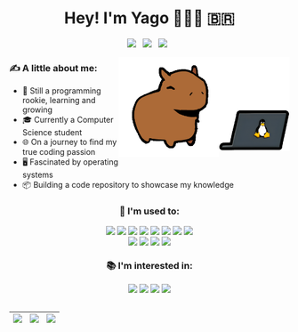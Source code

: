 <h1 align="center">Hey! I'm Yago 👨🏻‍💻 🇧🇷</h1>

<div id="links" align="center" width="25">
  <a href="https://www.linkedin.com/in/yagoprssantos/"><img src="https://img.shields.io/badge/-Linkedin-blue?style=for-the-badge&logo=Linkedin&logoColor=white"></a> &nbsp;
  <a href="mailto:yagoprs.santoscontato@gmail.com"><img src="https://img.shields.io/badge/-Gmail-%23333?style=for-the-badge&logo=gmail&logoColor=white"></a> &nbsp;
  <a href="https://discord.gg/NbMQUPjHz7"><img src="https://img.shields.io/badge/Discord-5865F2?style=for-the-badge&logo=discord&logoColor=white"></a> &nbsp;
</div>

<p id="bio"></p>


<div id="image">

  <img src="assets/laptopLinux.png" height="170" align="right"/>
  <img src="assets/capybara.gif" height="180" align="right"/>

</div>


<div id="aboutme" align="left"> 
  <h3>✍ A little about me:</h3>
  <ul>
    <li>🌱 Still a programming rookie, learning and growing</li>
    <li>🎓 Currently a Computer Science student</li>
    <li>🌐 On a journey to find my true coding passion</li>
    <li>🖥️ Fascinated by operating systems</li>
    <li>📦 Building a code repository to showcase my knowledge</li>
  </ul>
</div>

<div id="tech" align="center">
  <div id="skills">
    <h3>🧠 I'm used to:</h3>
    <!-- Languages -->
    <a href="https://img.shields.io/badge/Python-blue?style=for-the-badge&logo=python&logoColor=white"><img src="https://img.shields.io/badge/Python-blue?style=for-the-badge&logo=python&logoColor=white"></a>
    <a href="https://img.shields.io/badge/Java-orange?style=for-the-badge&logo=java&logoColor=white"><img src="https://img.shields.io/badge/Java-orange?style=for-the-badge&logo=java&logoColor=white"></a>
    <a href="https://img.shields.io/badge/C-A8B9CC?style=for-the-badge&logo=c&logoColor=white"><img src="https://img.shields.io/badge/C-A8B9CC?style=for-the-badge&logo=c&logoColor=white"></a>
    <a href="https://img.shields.io/badge/C++-blue?style=for-the-badge&logo=c%2B%2B&logoColor=white"><img src="https://img.shields.io/badge/C++-blue?style=for-the-badge&logo=c%2B%2B&logoColor=white"></a>
    <!-- Tools -->
    <a href="https://img.shields.io/badge/Git-F05032?style=for-the-badge&logo=git&logoColor=white"><img src="https://img.shields.io/badge/Git-F05032?style=for-the-badge&logo=git&logoColor=white"></a>
    <a href="https://img.shields.io/badge/Bash-4EAA25?style=for-the-badge&logo=gnu-bash&logoColor=white"><img src="https://img.shields.io/badge/Bash-4EAA25?style=for-the-badge&logo=gnu-bash&logoColor=white"></a>
    <a href="https://img.shields.io/badge/Vim-019733?style=for-the-badge&logo=vim&logoColor=white"><img src="https://img.shields.io/badge/Vim-019733?style=for-the-badge&logo=vim&logoColor=white"></a>
    <a href="https://img.shields.io/badge/Visual%20Studio%20Code-007ACC?style=for-the-badge&logo=visual-studio-code&logoColor=white"><img src="https://img.shields.io/badge/VSCode-007ACC?style=for-the-badge&logo=visual-studio-code&logoColor=white"></a><br>
    <!-- OS -->
    <a href="https://img.shields.io/badge/Linux-FCC624?style=for-the-badge&logo=linux&logoColor=white"><img src="https://img.shields.io/badge/Linux-FCC624?style=for-the-badge&logo=linux&logoColor=white"></a>
    <a href="https://img.shields.io/badge/Windows-0078D6?style=for-the-badge&logo=windows&logoColor=white"><img src="https://img.shields.io/badge/Windows-0078D6?style=for-the-badge&logo=windows&logoColor=white"></a>
    <!-- Extra -->
    <a href="https://img.shields.io/badge/Canva-00C4CC?style=for-the-badge&logo=canva&logoColor=white"><img src="https://img.shields.io/badge/Canva-00C4CC?style=for-the-badge&logo=canva&logoColor=white"></a>
    <a href="https://img.shields.io/badge/Notion-000000?style=for-the-badge&logo=notion&logoColor=white"><img src="https://img.shields.io/badge/Notion-000000?style=for-the-badge&logo=notion&logoColor=white"></a>
  </div>
  
  <div id="interesting" flex="2">
    <h3>📚 I'm interested in:</h3>
    <!-- Languages -->
    <!-- Tools -->
    <a href="https://img.shields.io/badge/Raspberry%20Pi-C51A4A?style=for-the-badge&logo=raspberry-pi&logoColor=white"><img src="https://img.shields.io/badge/Raspberry%20Pi-C51A4A?style=for-the-badge&logo=raspberry-pi&logoColor=white"></a>
    <a href="https://img.shields.io/badge/Docker-2496ED?style=for-the-badge&logo=docker&logoColor=white"><img src="https://img.shields.io/badge/Docker-2496ED?style=for-the-badge&logo=docker&logoColor=white"></a>
    <!-- OS -->
    <a href="https://img.shields.io/badge/Arch-1793D1?style=for-the-badge&logo=arch-linux&logoColor=white"><img src="https://img.shields.io/badge/Arch-1793D1?style=for-the-badge&logo=arch-linux&logoColor=white"></a>
    <a href="https://img.shields.io/badge/Kali-557C94?style=for-the-badge&logo=kali-linux&logoColor=white"><img src="https://img.shields.io/badge/Kali-557C94?style=for-the-badge&logo=kali-linux&logoColor=white"></a>
  </div>
</div>
<br>

| ![](http://github-profile-summary-cards.vercel.app/api/cards/stats?username=yagoprssantos&&theme=gruvbox) | ![](http://github-profile-summary-cards.vercel.app/api/cards/repos-per-language?username=yagoprssantos&hide=Html&&theme=gruvbox) | ![](http://github-profile-summary-cards.vercel.app/api/cards/most-commit-language?username=yagoprssantos&&theme=gruvbox) |
| :-: | :-: | :-: |

